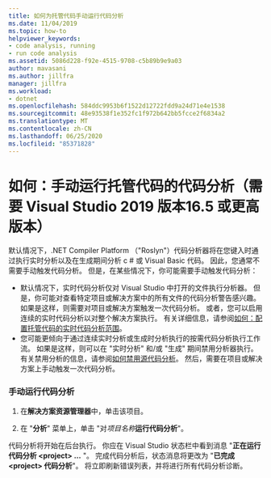 ```yaml
---
title: 如何为托管代码手动运行代码分析
ms.date: 11/04/2019
ms.topic: how-to
helpviewer_keywords:
- code analysis, running
- run code analysis
ms.assetid: 5086d228-f92e-4515-9708-c5b89b9e9a03
author: mavasani
ms.author: jillfra
manager: jillfra
ms.workload:
- dotnet
ms.openlocfilehash: 584ddc9953b6f1522d12722fdd9a24d71e4e1538
ms.sourcegitcommit: 48e93538f1e352fc1f972b642bb5fcce2f6834a2
ms.translationtype: MT
ms.contentlocale: zh-CN
ms.lasthandoff: 06/25/2020
ms.locfileid: "85371828"
---
```

# <a name="how-to-run-code-analysis-manually-for-managed-code-requires-visual-studio-2019-version-165-or-later"></a>如何：手动运行托管代码的代码分析（需要 Visual Studio 2019 版本16.5 或更高版本）
默认情况下，.NET Compiler Platform （"Roslyn"）代码分析器将在您键入时通过执行实时分析以及在生成期间分析 c # 或 Visual Basic 代码。 因此，您通常不需要手动触发代码分析。 但是，在某些情况下，你可能需要手动触发代码分析：

- 默认情况下，实时代码分析仅对 Visual Studio 中打开的文件执行分析器。 但是，你可能对查看特定项目或解决方案中的所有文件的代码分析警告感兴趣。 如果是这样，则需要对项目或解决方案触发一次代码分析。 或者，您可以启用连续的实时代码分析以对整个解决方案执行。 有关详细信息，请参阅[如何：配置托管代码的实时代码分析范围](./configure-live-code-analysis-scope-managed-code.md)。
- 您可能更倾向于通过连续实时分析或生成时分析执行的按需代码分析执行工作流。 如果是这样，则可以在 "实时分析" 和/或 "生成" 期间禁用分析器执行。 有关禁用分析的信息，请参阅[如何禁用源代码分析](disable-code-analysis.md)。 然后，需要在项目或解决方案上手动触发一次代码分析。 

### <a name="run-code-analysis-manually"></a>手动运行代码分析

1. 在**解决方案资源管理器**中，单击该项目。

2. 在 "**分析**" 菜单上，单击 "对*项目名称***运行代码分析**"。

代码分析将开始在后台执行。 你应在 Visual Studio 状态栏中看到消息 "**正在运行代码分析 \<project> ...** "。 完成代码分析后，状态消息将更改为 "**已完成 \<project> 代码分析**"。 将立即刷新错误列表，并将进行所有代码分析诊断。
